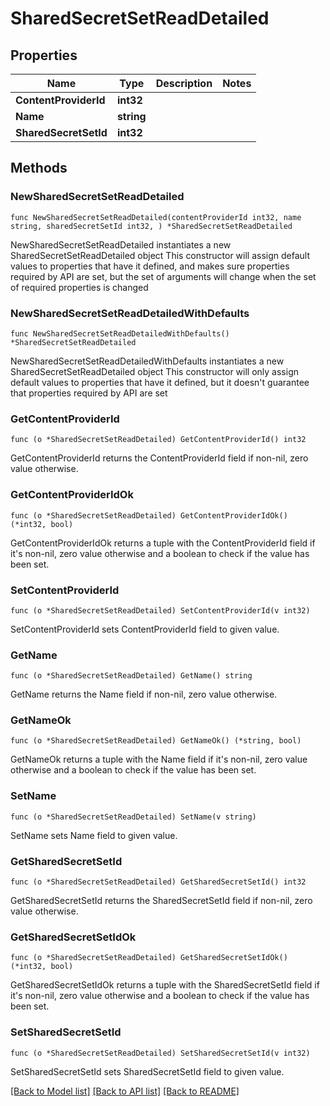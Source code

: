 # SharedSecretSetReadDetailed

## Properties

Name | Type | Description | Notes
------------ | ------------- | ------------- | -------------
**ContentProviderId** | **int32** |  | 
**Name** | **string** |  | 
**SharedSecretSetId** | **int32** |  | 

## Methods

### NewSharedSecretSetReadDetailed

`func NewSharedSecretSetReadDetailed(contentProviderId int32, name string, sharedSecretSetId int32, ) *SharedSecretSetReadDetailed`

NewSharedSecretSetReadDetailed instantiates a new SharedSecretSetReadDetailed object
This constructor will assign default values to properties that have it defined,
and makes sure properties required by API are set, but the set of arguments
will change when the set of required properties is changed

### NewSharedSecretSetReadDetailedWithDefaults

`func NewSharedSecretSetReadDetailedWithDefaults() *SharedSecretSetReadDetailed`

NewSharedSecretSetReadDetailedWithDefaults instantiates a new SharedSecretSetReadDetailed object
This constructor will only assign default values to properties that have it defined,
but it doesn't guarantee that properties required by API are set

### GetContentProviderId

`func (o *SharedSecretSetReadDetailed) GetContentProviderId() int32`

GetContentProviderId returns the ContentProviderId field if non-nil, zero value otherwise.

### GetContentProviderIdOk

`func (o *SharedSecretSetReadDetailed) GetContentProviderIdOk() (*int32, bool)`

GetContentProviderIdOk returns a tuple with the ContentProviderId field if it's non-nil, zero value otherwise
and a boolean to check if the value has been set.

### SetContentProviderId

`func (o *SharedSecretSetReadDetailed) SetContentProviderId(v int32)`

SetContentProviderId sets ContentProviderId field to given value.


### GetName

`func (o *SharedSecretSetReadDetailed) GetName() string`

GetName returns the Name field if non-nil, zero value otherwise.

### GetNameOk

`func (o *SharedSecretSetReadDetailed) GetNameOk() (*string, bool)`

GetNameOk returns a tuple with the Name field if it's non-nil, zero value otherwise
and a boolean to check if the value has been set.

### SetName

`func (o *SharedSecretSetReadDetailed) SetName(v string)`

SetName sets Name field to given value.


### GetSharedSecretSetId

`func (o *SharedSecretSetReadDetailed) GetSharedSecretSetId() int32`

GetSharedSecretSetId returns the SharedSecretSetId field if non-nil, zero value otherwise.

### GetSharedSecretSetIdOk

`func (o *SharedSecretSetReadDetailed) GetSharedSecretSetIdOk() (*int32, bool)`

GetSharedSecretSetIdOk returns a tuple with the SharedSecretSetId field if it's non-nil, zero value otherwise
and a boolean to check if the value has been set.

### SetSharedSecretSetId

`func (o *SharedSecretSetReadDetailed) SetSharedSecretSetId(v int32)`

SetSharedSecretSetId sets SharedSecretSetId field to given value.



[[Back to Model list]](../README.md#documentation-for-models) [[Back to API list]](../README.md#documentation-for-api-endpoints) [[Back to README]](../README.md)


